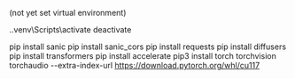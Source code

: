 (not yet set virtual environment)

.\.venv\Scripts\activate
deactivate 

pip install sanic 
pip install sanic_cors
pip install requests
pip install diffusers
pip install transformers
pip install accelerate
pip3 install torch torchvision torchaudio --extra-index-url https://download.pytorch.org/whl/cu117
